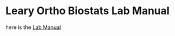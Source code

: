
Leary Ortho Biostats Lab Manual
=============================

here is the [Lab Manual](https://zhengyes.github.io/Leary-lab-manual/)

